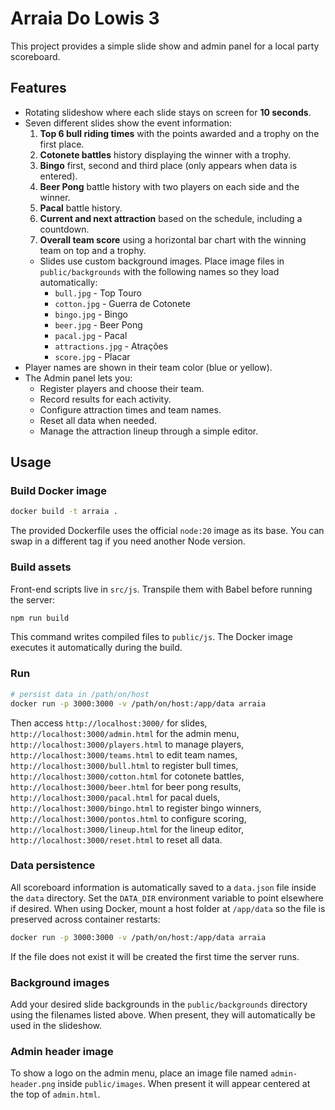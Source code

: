 # Arraia Do Lowis 3

This project provides a simple slide show and admin panel for a local party scoreboard.

## Features

- Rotating slideshow where each slide stays on screen for **10 seconds**.
- Seven different slides show the event information:
  1. **Top 6 bull riding times** with the points awarded and a trophy on the first place.
  2. **Cotonete battles** history displaying the winner with a trophy.
  3. **Bingo** first, second and third place (only appears when data is entered).
  4. **Beer Pong** battle history with two players on each side and the winner.
  5. **Pacal** battle history.
  6. **Current and next attraction** based on the schedule, including a countdown.
  7. **Overall team score** using a horizontal bar chart with the winning team on top and a trophy.
  - Slides use custom background images. Place image files in `public/backgrounds` with the following names so they load automatically:
    - `bull.jpg` - Top Touro
    - `cotton.jpg` - Guerra de Cotonete
    - `bingo.jpg` - Bingo
    - `beer.jpg` - Beer Pong
    - `pacal.jpg` - Pacal
    - `attractions.jpg` - Atrações
    - `score.jpg` - Placar
- Player names are shown in their team color (blue or yellow).
- The Admin panel lets you:
  - Register players and choose their team.
  - Record results for each activity.
  - Configure attraction times and team names.
  - Reset all data when needed.
  - Manage the attraction lineup through a simple editor.

## Usage

### Build Docker image

```bash
docker build -t arraia .
```

The provided Dockerfile uses the official `node:20` image as its base. You can swap in a different tag if you need another Node version.

### Build assets

Front-end scripts live in `src/js`. Transpile them with Babel before running the
server:

```bash
npm run build
```

This command writes compiled files to `public/js`. The Docker image executes it
automatically during the build.

### Run

```bash
# persist data in /path/on/host
docker run -p 3000:3000 -v /path/on/host:/app/data arraia
```

Then access `http://localhost:3000/` for slides,
`http://localhost:3000/admin.html` for the admin menu,
`http://localhost:3000/players.html` to manage players,
`http://localhost:3000/teams.html` to edit team names,
`http://localhost:3000/bull.html` to register bull times,
`http://localhost:3000/cotton.html` for cotonete battles,
`http://localhost:3000/beer.html` for beer pong results,
`http://localhost:3000/pacal.html` for pacal duels,
`http://localhost:3000/bingo.html` to register bingo winners,
`http://localhost:3000/pontos.html` to configure scoring,
`http://localhost:3000/lineup.html` for the lineup editor,
`http://localhost:3000/reset.html` to reset all data.

### Data persistence

All scoreboard information is automatically saved to a `data.json` file inside
the `data` directory. Set the `DATA_DIR` environment variable to point
elsewhere if desired. When using Docker, mount a host folder at
`/app/data` so the file is preserved across container restarts:

```bash
docker run -p 3000:3000 -v /path/on/host:/app/data arraia
```

If the file does not exist it will be created the first time the server runs.

### Background images

Add your desired slide backgrounds in the `public/backgrounds` directory using the filenames listed above. When present, they will automatically be used in the slideshow.

### Admin header image

To show a logo on the admin menu, place an image file named `admin-header.png` inside `public/images`. When present it will appear centered at the top of `admin.html`.
